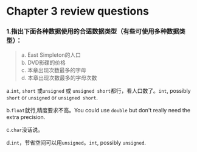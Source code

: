 # Chapter 3 review questions

### 1.指出下面各种数据使用的合适数据类型（有些可使用多种数据类型）：
> a. East Simpleton的人口  
> b. DVD影碟的价格  
> c. 本章出现次数最多的字母  
> d. 本章出现次数最多的字母次数  

a.`int`, `short` 或`unsigned` 或 `unsigned short`都行，看人口数了。`int`, possibly `short` or `unsigned` or `unsigned short`.

b.`float`就行,精度要求不高。You could use `double` but don't really need the extra precision.

c.`char`没话说。

d.`int`，节省空间可以用`unsigned`。`int`, possibly `unsigned`.
